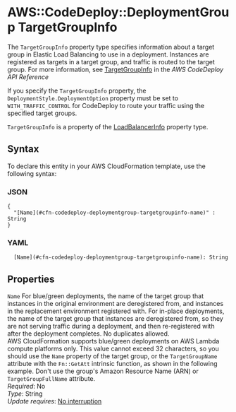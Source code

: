 # AWS::CodeDeploy::DeploymentGroup TargetGroupInfo<a name="aws-properties-codedeploy-deploymentgroup-targetgroupinfo"></a>

The `TargetGroupInfo` property type specifies information about a target group in Elastic Load Balancing to use in a deployment\. Instances are registered as targets in a target group, and traffic is routed to the target group\. For more information, see [ TargetGroupInfo](https://docs.aws.amazon.com/codedeploy/latest/APIReference/API_TargetGroupInfo.html) in the _AWS CodeDeploy API Reference_

If you specify the `TargetGroupInfo` property, the `DeploymentStyle.DeploymentOption` property must be set to `WITH_TRAFFIC_CONTROL` for CodeDeploy to route your traffic using the specified target groups\.

`TargetGroupInfo` is a property of the [LoadBalancerInfo](https://docs.aws.amazon.com/AWSCloudFormation/latest/UserGuide/aws-properties-codedeploy-deploymentgroup-loadbalancerinfo.html) property type\.

## Syntax<a name="aws-properties-codedeploy-deploymentgroup-targetgroupinfo-syntax"></a>

To declare this entity in your AWS CloudFormation template, use the following syntax:

### JSON<a name="aws-properties-codedeploy-deploymentgroup-targetgroupinfo-syntax.json"></a>

```
{
  "[Name](#cfn-codedeploy-deploymentgroup-targetgroupinfo-name)" : String
}
```

### YAML<a name="aws-properties-codedeploy-deploymentgroup-targetgroupinfo-syntax.yaml"></a>

```
  [Name](#cfn-codedeploy-deploymentgroup-targetgroupinfo-name): String
```

## Properties<a name="aws-properties-codedeploy-deploymentgroup-targetgroupinfo-properties"></a>

`Name` <a name="cfn-codedeploy-deploymentgroup-targetgroupinfo-name"></a>
For blue/green deployments, the name of the target group that instances in the original environment are deregistered from, and instances in the replacement environment registered with\. For in\-place deployments, the name of the target group that instances are deregistered from, so they are not serving traffic during a deployment, and then re\-registered with after the deployment completes\. No duplicates allowed\.  
AWS CloudFormation supports blue/green deployments on AWS Lambda compute platforms only\.
This value cannot exceed 32 characters, so you should use the `Name` property of the target group, or the `TargetGroupName` attribute with the `Fn::GetAtt` intrinsic function, as shown in the following example\. Don't use the group's Amazon Resource Name \(ARN\) or `TargetGroupFullName` attribute\.  
_Required_: No  
_Type_: String  
_Update requires_: [No interruption](https://docs.aws.amazon.com/AWSCloudFormation/latest/UserGuide/using-cfn-updating-stacks-update-behaviors.html#update-no-interrupt)
